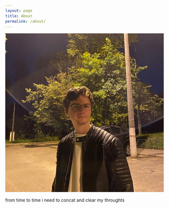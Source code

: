 ```yaml
---
layout: page
title: About
permalink: /about/
---
```


![alt text](me.jpeg)

from time to time i need to concat and clear my throughts
